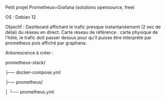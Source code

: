 Petit projet Prometheus+Grafana (solutions opensource, free)

OS : Debian 12

Objectif : Dashboard affichant le trafic presque instantanéement (2 sec de délai) du réseau en direct.
Carte réseau de référence : carte physique de l'hôte, le trafic doit passer dessus pour qu'il puisse être interprété par prometheus puis affiché par graphana.

Arborescence à créer :

prometheus-stack/

├── docker-compose.yml

├── prometheus/

│   └── prometheus.yml
